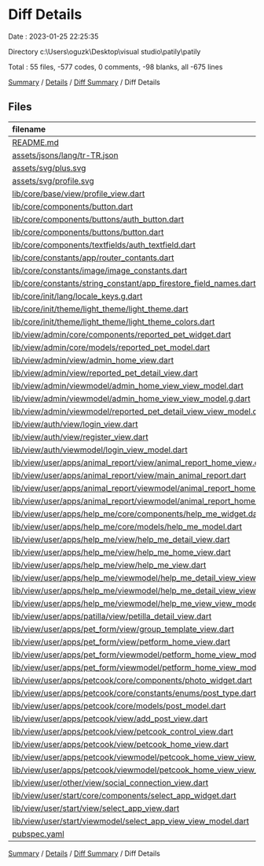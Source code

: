 # Diff Details

Date : 2023-01-25 22:25:35

Directory c:\\Users\\oguzk\\Desktop\\visual studio\\patily\\patily

Total : 55 files,  -577 codes, 0 comments, -98 blanks, all -675 lines

[Summary](results.md) / [Details](details.md) / [Diff Summary](diff.md) / Diff Details

## Files
| filename | language | code | comment | blank | total |
| :--- | :--- | ---: | ---: | ---: | ---: |
| [README.md](/README.md) | Markdown | -1 | 0 | 0 | -1 |
| [assets/jsons/lang/tr-TR.json](/assets/jsons/lang/tr-TR.json) | JSON | 11 | 0 | 0 | 11 |
| [assets/svg/plus.svg](/assets/svg/plus.svg) | XML | 1 | 0 | 0 | 1 |
| [assets/svg/profile.svg](/assets/svg/profile.svg) | XML | 1 | 0 | 0 | 1 |
| [lib/core/base/view/profile_view.dart](/lib/core/base/view/profile_view.dart) | Dart | 35 | 0 | 4 | 39 |
| [lib/core/components/button.dart](/lib/core/components/button.dart) | Dart | -45 | 0 | -6 | -51 |
| [lib/core/components/buttons/auth_button.dart](/lib/core/components/buttons/auth_button.dart) | Dart | 35 | 0 | 4 | 39 |
| [lib/core/components/buttons/button.dart](/lib/core/components/buttons/button.dart) | Dart | 45 | 0 | 6 | 51 |
| [lib/core/components/textfields/auth_textfield.dart](/lib/core/components/textfields/auth_textfield.dart) | Dart | 22 | 1 | 1 | 24 |
| [lib/core/constants/app/router_contants.dart](/lib/core/constants/app/router_contants.dart) | Dart | -24 | 0 | -1 | -25 |
| [lib/core/constants/image/image_constants.dart](/lib/core/constants/image/image_constants.dart) | Dart | 4 | 0 | 0 | 4 |
| [lib/core/constants/string_constant/app_firestore_field_names.dart](/lib/core/constants/string_constant/app_firestore_field_names.dart) | Dart | 1 | 0 | 0 | 1 |
| [lib/core/init/lang/locale_keys.g.dart](/lib/core/init/lang/locale_keys.g.dart) | Dart | 11 | 0 | 0 | 11 |
| [lib/core/init/theme/light_theme/light_theme.dart](/lib/core/init/theme/light_theme/light_theme.dart) | Dart | 2 | 0 | -2 | 0 |
| [lib/core/init/theme/light_theme/light_theme_colors.dart](/lib/core/init/theme/light_theme/light_theme_colors.dart) | Dart | 1 | 0 | 0 | 1 |
| [lib/view/admin/core/components/reported_pet_widget.dart](/lib/view/admin/core/components/reported_pet_widget.dart) | Dart | -75 | 0 | -7 | -82 |
| [lib/view/admin/core/models/reported_pet_model.dart](/lib/view/admin/core/models/reported_pet_model.dart) | Dart | -22 | 0 | -2 | -24 |
| [lib/view/admin/view/admin_home_view.dart](/lib/view/admin/view/admin_home_view.dart) | Dart | -154 | -1 | -17 | -172 |
| [lib/view/admin/view/reported_pet_detail_view.dart](/lib/view/admin/view/reported_pet_detail_view.dart) | Dart | -108 | -1 | -13 | -122 |
| [lib/view/admin/viewmodel/admin_home_view_view_model.dart](/lib/view/admin/viewmodel/admin_home_view_view_model.dart) | Dart | -13 | -1 | -6 | -20 |
| [lib/view/admin/viewmodel/admin_home_view_view_model.g.dart](/lib/view/admin/viewmodel/admin_home_view_view_model.g.dart) | Dart | -8 | -5 | -6 | -19 |
| [lib/view/admin/viewmodel/reported_pet_detail_view_view_model.dart](/lib/view/admin/viewmodel/reported_pet_detail_view_view_model.dart) | Dart | -13 | -1 | -6 | -20 |
| [lib/view/auth/view/login_view.dart](/lib/view/auth/view/login_view.dart) | Dart | -19 | 0 | -2 | -21 |
| [lib/view/auth/view/register_view.dart](/lib/view/auth/view/register_view.dart) | Dart | 18 | 0 | 0 | 18 |
| [lib/view/auth/viewmodel/login_view_model.dart](/lib/view/auth/viewmodel/login_view_model.dart) | Dart | 9 | 0 | 1 | 10 |
| [lib/view/user/apps/animal_report/view/animal_report_home_view.dart](/lib/view/user/apps/animal_report/view/animal_report_home_view.dart) | Dart | -315 | 0 | -32 | -347 |
| [lib/view/user/apps/animal_report/view/main_animal_report.dart](/lib/view/user/apps/animal_report/view/main_animal_report.dart) | Dart | -9 | 0 | -3 | -12 |
| [lib/view/user/apps/animal_report/viewmodel/animal_report_home_view_view_model.dart](/lib/view/user/apps/animal_report/viewmodel/animal_report_home_view_view_model.dart) | Dart | -114 | -1 | -18 | -133 |
| [lib/view/user/apps/animal_report/viewmodel/animal_report_home_view_view_model.g.dart](/lib/view/user/apps/animal_report/viewmodel/animal_report_home_view_view_model.g.dart) | Dart | -131 | -5 | -28 | -164 |
| [lib/view/user/apps/help_me/core/components/help_me_widget.dart](/lib/view/user/apps/help_me/core/components/help_me_widget.dart) | Dart | 7 | 0 | 1 | 8 |
| [lib/view/user/apps/help_me/core/models/help_me_model.dart](/lib/view/user/apps/help_me/core/models/help_me_model.dart) | Dart | 8 | 0 | 0 | 8 |
| [lib/view/user/apps/help_me/view/help_me_detail_view.dart](/lib/view/user/apps/help_me/view/help_me_detail_view.dart) | Dart | 96 | -1 | 12 | 107 |
| [lib/view/user/apps/help_me/view/help_me_home_view.dart](/lib/view/user/apps/help_me/view/help_me_home_view.dart) | Dart | 2 | 0 | 0 | 2 |
| [lib/view/user/apps/help_me/view/help_me_view.dart](/lib/view/user/apps/help_me/view/help_me_view.dart) | Dart | 14 | 0 | 1 | 15 |
| [lib/view/user/apps/help_me/viewmodel/help_me_detail_view_view_model.dart](/lib/view/user/apps/help_me/viewmodel/help_me_detail_view_view_model.dart) | Dart | 11 | 0 | -1 | 10 |
| [lib/view/user/apps/help_me/viewmodel/help_me_detail_view_view_model.g.dart](/lib/view/user/apps/help_me/viewmodel/help_me_detail_view_view_model.g.dart) | Dart | -15 | 0 | -3 | -18 |
| [lib/view/user/apps/help_me/viewmodel/help_me_view_view_model.dart](/lib/view/user/apps/help_me/viewmodel/help_me_view_view_model.dart) | Dart | 4 | 0 | 0 | 4 |
| [lib/view/user/apps/patilla/view/petilla_detail_view.dart](/lib/view/user/apps/patilla/view/petilla_detail_view.dart) | Dart | -6 | 0 | 0 | -6 |
| [lib/view/user/apps/pet_form/view/group_template_view.dart](/lib/view/user/apps/pet_form/view/group_template_view.dart) | Dart | 1 | 0 | 0 | 1 |
| [lib/view/user/apps/pet_form/view/petform_home_view.dart](/lib/view/user/apps/pet_form/view/petform_home_view.dart) | Dart | -3 | 0 | -2 | -5 |
| [lib/view/user/apps/pet_form/viewmodel/petform_home_view_model.dart](/lib/view/user/apps/pet_form/viewmodel/petform_home_view_model.dart) | Dart | -28 | 0 | -3 | -31 |
| [lib/view/user/apps/pet_form/viewmodel/petform_home_view_model.g.dart](/lib/view/user/apps/pet_form/viewmodel/petform_home_view_model.g.dart) | Dart | -34 | 0 | -4 | -38 |
| [lib/view/user/apps/petcook/core/components/photo_widget.dart](/lib/view/user/apps/petcook/core/components/photo_widget.dart) | Dart | 45 | 0 | 4 | 49 |
| [lib/view/user/apps/petcook/core/constants/enums/post_type.dart](/lib/view/user/apps/petcook/core/constants/enums/post_type.dart) | Dart | 1 | 1 | 2 | 4 |
| [lib/view/user/apps/petcook/core/models/post_model.dart](/lib/view/user/apps/petcook/core/models/post_model.dart) | Dart | 17 | 0 | 3 | 20 |
| [lib/view/user/apps/petcook/view/add_post_view.dart](/lib/view/user/apps/petcook/view/add_post_view.dart) | Dart | 16 | 0 | 3 | 19 |
| [lib/view/user/apps/petcook/view/petcook_control_view.dart](/lib/view/user/apps/petcook/view/petcook_control_view.dart) | Dart | 13 | 0 | 4 | 17 |
| [lib/view/user/apps/petcook/view/petcook_home_view.dart](/lib/view/user/apps/petcook/view/petcook_home_view.dart) | Dart | 89 | 9 | 11 | 109 |
| [lib/view/user/apps/petcook/viewmodel/petcook_home_view_view_model.dart](/lib/view/user/apps/petcook/viewmodel/petcook_home_view_view_model.dart) | Dart | 13 | 1 | 6 | 20 |
| [lib/view/user/apps/petcook/viewmodel/petcook_home_view_view_model.g.dart](/lib/view/user/apps/petcook/viewmodel/petcook_home_view_view_model.g.dart) | Dart | 8 | 5 | 6 | 19 |
| [lib/view/user/other/view/social_connection_view.dart](/lib/view/user/other/view/social_connection_view.dart) | Dart | 51 | 0 | 6 | 57 |
| [lib/view/user/start/core/components/select_app_widget.dart](/lib/view/user/start/core/components/select_app_widget.dart) | Dart | 19 | 0 | -3 | 16 |
| [lib/view/user/start/view/select_app_view.dart](/lib/view/user/start/view/select_app_view.dart) | Dart | -48 | 0 | -8 | -56 |
| [lib/view/user/start/viewmodel/select_app_view_view_model.dart](/lib/view/user/start/viewmodel/select_app_view_view_model.dart) | Dart | 0 | 0 | 1 | 1 |
| [pubspec.yaml](/pubspec.yaml) | YAML | -3 | -1 | -1 | -5 |

[Summary](results.md) / [Details](details.md) / [Diff Summary](diff.md) / Diff Details
